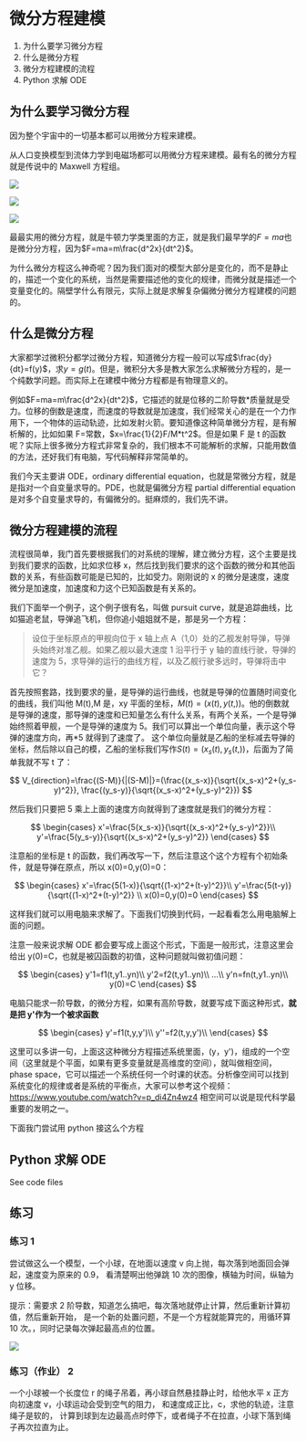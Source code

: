 # 微分方程建模

1. 为什么要学习微分方程
1. 什么是微分方程
1. 微分方程建模的流程
1. Python 求解 ODE

## 为什么要学习微分方程

因为整个宇宙中的一切基本都可以用微分方程来建模。

从人口变换模型到流体力学到电磁场都可以用微分方程来建模。最有名的微分方程就是传说中的 Maxwell 方程组。

![](2021-04-04-14-39-59.png)

![](2021-04-04-14-38-14.png)

![](2021-04-04-14-39-07.png)

最最实用的微分方程，就是牛顿力学类里面的方正，就是我们最早学的$F=ma$也是微分分方程，因为$F=ma=m\frac{d^2x}{dt^2}$。

为什么微分方程这么神奇呢？因为我们面对的模型大部分是变化的，而不是静止的，描述一个变化的系统，当然是需要描述他的变化的规律，而微分就是描述一个变量变化的。隔壁学什么有限元，实际上就是求解复杂偏微分微分方程建模的问题的。

## 什么是微分方程

大家都学过微积分都学过微分方程，知道微分方程一般可以写成$\frac{dy}{dt}=f(y)$，求$y=g(t)$。但是，微积分大多是教大家怎么求解微分方程的，是一个纯数学问题。而实际上在建模中微分方程都是有物理意义的。

例如$F=ma=m\frac{d^2x}{dt^2}$，它描述的就是位移的二阶导数*质量就是受力。位移的倒数是速度，而速度的导数就是加速度，我们经常关心的是在一个力作用下，一个物体的运动轨迹，比如发射火箭。要知道像这种简单微分方程，是有解析解的，比如如果 F=常数，$x=\frac{1}{2}F/M*t^2$。但是如果 F 是 t 的函数呢？实际上很多微分方程式非常复杂的，我们根本不可能解析的求解，只能用数值的方法，还好我们有电脑，写代码解释非常简单的。

我们今天主要讲 ODE，ordinary differential equation，也就是常微分方程，就是是指对一个自变量求导的。PDE，也就是偏微分方程 partial differential equation 是对多个自变量求导的，有偏微分的。挺麻烦的，我们先不讲。

## 微分方程建模的流程

流程很简单，我门首先要根据我们的对系统的理解，建立微分方程，这个主要是找到我们要求的函数，比如求位移 x，然后找到我们要求的这个函数的微分和其他函数的关系，有些函数可能是已知的，比如受力。刚刚说的 x 的微分是速度，速度微分是加速度，加速度和力这个已知函数是有关系的。

我们下面举一个例子，这个例子很有名，叫做 pursuit curve，就是追踪曲线，比如猫追老鼠，导弹追飞机，但你追小姐姐就不是，那是另一个方程：

> 设位于坐标原点的甲舰向位于 x 轴上点 A（1,0）处的乙舰发射导弹，导弹头始终对准乙舰。如果乙舰以最大速度 1 沿平行于 y 轴的直线行驶，导弹的速度为 5，求导弹的运行的曲线方程，以及乙舰行驶多远时，导弹将击中它？

首先按照套路，找到要求的量，是导弹的运行曲线，也就是导弹的位置随时间变化的曲线，我们叫他 M(t),M 是，xy 平面的坐标，$M(t)=(x(t),y(t,))$。他的倒数就是导弹的速度，那导弹的速度和已知量怎么有什么关系，有两个关系，一个是导弹始终照着甲舰，一个是导弹的速度为 5。我们可以算出一个单位向量，表示这个导弹的速度方向，再\*5 就得到了速度了。
这个单位向量就是乙船的坐标减去导弹的坐标，然后除以自己的模，乙船的坐标我们写作$S(t)=(x_s(t),y_s(t,))$，后面为了简单我就不写 t 了：

$$
V_{direction}=\frac{(S-M)}{|(S-M)|}=(\frac{(x_s-x)}{\sqrt{(x_s-x)^2+(y_s-y)^2}},
\frac{(y_s-y)}{\sqrt{(x_s-x)^2+(y_s-y)^2}})
$$

然后我们只要把 5 乘上上面的速度方向就得到了速度就是我们的微分方程：

$$
\begin{cases}
x'=\frac{5(x_s-x)}{\sqrt{(x_s-x)^2+(y_s-y)^2}}\\
y'=\frac{5(y_s-y)}{\sqrt{(x_s-x)^2+(y_s-y)^2}}
\end{cases}
$$

注意船的坐标是 t 的函数，我们再改写一下，然后注意这个这个方程有个初始条件，就是导弹在原点，所以 x(0)=0,y(0)=0：

$$
\begin{cases}
x'=\frac{5(1-x)}{\sqrt{(1-x)^2+(t-y)^2}}\\
y'=\frac{5(t-y)}{\sqrt{(1-x)^2+(t-y)^2}}  \\
x(0)=0,y(0)=0
\end{cases}
$$

这样我们就可以用电脑来求解了。下面我们切换到代码，一起看看怎么用电脑解上面的问题。

注意一般来说求解 ODE 都会要写成上面这个形式，下面是一般形式，注意这里会给出 y(0)=C，也就是被囚函数的初值，这种问题就叫做初值问题：

$$
\begin{cases}
y'1=f1(t,y1..yn)\\
y'2=f2(t,y1..yn)\\
...\\
y'n=fn(t,y1..yn)\\
y(0)=C
\end{cases}
$$

电脑只能求一阶导数，的微分方程，如果有高阶导数，就要写成下面这种形式，**就是把 y'作为一个被求函数**

$$
\begin{cases}
y'=f1(t,y,y')\\
y''=f2(t,y,y')\\
\end{cases}
$$

这里可以多讲一句，上面这这种微分方程描述系统里面，(y，y')，组成的一个空间（这里就是个平面，如果有更多变量就是高维度的空间），就叫做相空间，phase space，它可以描述一个系统任何一个时课的状态。分析像空间可以找到系统变化的规律或者是系统的平衡点，大家可以参考这个视频：https://www.youtube.com/watch?v=p_di4Zn4wz4 相空间可以说是现代科学最重要的发明之一。

下面我门尝试用 python 接这么个方程

## Python 求解 ODE

See code files

## 练习

### 练习 1

尝试做这么一个模型，一个小球，在地面以速度 v 向上抛，每次落到地面回会弹起，速度变为原来的 0.9，
看清楚啊出他弹跳 10 次的图像，横轴为时间，纵轴为 y 位移。

提示：需要求 2 阶导数，知道怎么搞吧，每次落地就停止计算，然后重新计算初值，然后重新开始，
是一个新的处置问题，不是一个方程就能算完的，用循环算 10 次。，同时记录每次弹起最高点的位置。

![](2021-04-05-00-06-06.png)

### 练习（作业） 2

一个小球被一个长度位 r 的绳子吊着，再小球自然悬挂静止时，给他水平 x 正方向初速度 v，小球运动会受到空气的阻力，
和速度成正比，c，求他的轨迹，注意绳子是软的，
计算到球到左边最高点时停下，或者绳子不在拉直，小球下落到绳子再次拉直为止。
